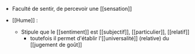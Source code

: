 - Faculté de sentir, de percevoir une [[sensation]]


- [[Hume]] :
	- Stipule que le [[sentiment]] est [[subjectif]], [[particulier]], [[relatif]]
	  - toutefois il permet d'établir l'[[universalité]] (relative) du [[jugement de goût]]